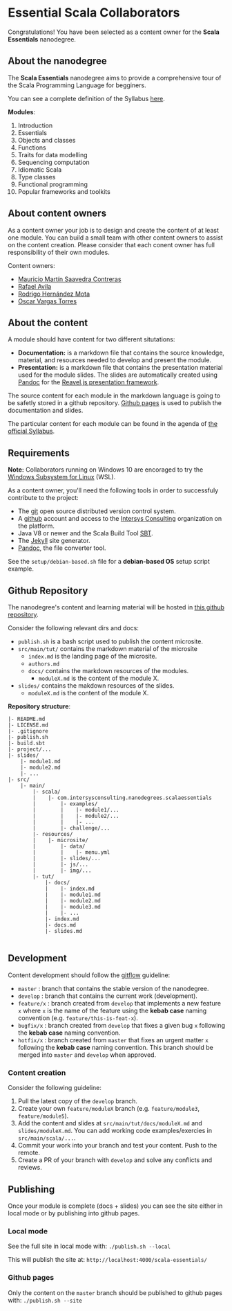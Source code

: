 # Essential Scala Collaborators

Congratulations! You have been selected as a content owner for the  **Scala Essentials** nanodegree.


## About the nanodegree

The **Scala Essentials** nanodegree aims to provide a comprehensive tour of the Scala Programming Language for begginers. 

You can see a complete definition of the Syllabus [here](https://intersysconsulting.github.io/scala-essentials-nanodegree/).

**Modules**:
1. Introduction
2. Essentials
3. Objects and classes
4. Functions
5. Traits for data modelling
6. Sequencing computation
7. Idiomatic Scala
8. Type classes
9. Functional programming
10. Popular frameworks and toolkits

## About content owners

As a content owner your job is to design and create the content of at least one module. You can build a small team with other content owners to assist on the content creation. Please consider that each conent owner has full responsibility of their own modules. 

Content owners:
* [Mauricio Martín Saavedra Contreras](https://gitter.im/MMSaavedraC)
* [Rafael Avila]()
* [Rodrigo Hernández Mota](https://gitter.im/rhdzmota)
* [Oscar Vargas Torres](https://gitter.im/oscarvarto)

## About the content

A module should have content for two different situtations:
* **Documentation:** is a markdown file that contains the source knowledge, material, and resources needed to develop and present the module.
* **Presentation:** is a markdown file that contains the presentation material used for the module slides. The slides are automatically created using [Pandoc](https://pandoc.org/) for the [Reavel.js presentation framework](https://revealjs.com/#/).

The source content for each module in the markdown language is going to be safetly stored in a github repository. [Github pages](https://pages.github.com/) is used to publish the documentation and slides. 

The particular content for each module can be found in the agenda of [the official Syllabus](https://intersysconsulting.github.io/scala-essentials-nanodegree/). 

## Requirements

**Note:** Collaborators running on Windows 10 are encoraged to try the [Windows Subsystem for Linux](https://docs.microsoft.com/en-us/windows/wsl/install-win10) (WSL). 

As a content owner, you'll need the following tools in order to successfuly contribute to the project: 

* The [git](https://git-scm.com/) open source distributed version control system.
* A [github](http://github.com) account and access to the [Intersys Consulting](https://github.com/intersysconsulting) organization on the platform.
* Java V8 or newer and the Scala Build Tool [SBT](https://www.scala-sbt.org/1.x/docs/Setup.html).
* The [Jekyll](https://jekyllrb.com/) site generator. 
* [Pandoc](https://pandoc.org/), the file converter tool. 

See the `setup/debian-based.sh` file for a **debian-based OS** setup script example. 

## Github Repository

The nanodegree's content and learning material will be hosted in [this github repository](https://github.com/IntersysConsulting/scala-essentials-nanodegree). 

Consider the following relevant dirs and docs:
* `publish.sh` is a bash script used to publish the content microsite.
* `src/main/tut/` contains the markdown material of the microsite
    * `index.md` is the landing page of the microsite.
    * `authors.md` 
    * `docs/` contains the markdown resources of the modules.
        * `moduleX.md` is the content of the module X.
* `slides/` contains the makdown resources of the slides.
    * `moduleX.md` is the content of the module X. 

**Repository structure**:

```text
|- README.md
|- LICENSE.md
|- .gitignore
|- publish.sh
|- build.sbt
|- project/...
|- slides/
    |- module1.md
    |- module2.md
    |- ...
|- src/
    |- main/
        |- scala/
        |    |- com.intersysconsulting.nanodegrees.scalaessentials
        |        |- examples/
        |        |    |- module1/...
        |        |    |- module2/...
        |        |    |- ...
        |        |- challenge/...
        |- resources/
        |    |- microsite/
        |        |- data/
        |        |    |- menu.yml
        |        |- slides/...
        |        |- js/...
        |        |- img/...
        |- tut/
            |- docs/
            |    |- index.md
            |    |- module1.md
            |    |- module2.md
            |    |- module3.md
            |    |- ...
            |- index.md
            |- docs.md
            |- slides.md
            
```
## Development

Content development should follow the [gitflow](https://datasift.github.io/gitflow/IntroducingGitFlow.html) guideline:

* `master` : branch that contains the stable version of the nanodegree.
* `develop` : branch that contains the current work (development). 
* `feature/x` : branch created from `develop` that implements a new feature `x` where `x` is the name of the feature using the **kebab case** naming convention (e.g. `feature/this-is-feat-x`). 
* `bugfix/x` : branch created from `develop` that fixes a given bug `x` following the **kebab case** naming convention.
* `hotfix/x` : branch created from `master` that fixes an urgent matter `x` following the **kebab case** naming convention. This branch should be merged into `master` and `develop` when approved. 
 
### Content creation

Consider the following guideline:

1. Pull the latest copy of the `develop` branch.
2. Create your own `feature/moduleX` branch (e.g. `feature/module3`, `feature/module5`).
3. Add the content and slides at `src/main/tut/docs/moduleX.md` and `slides/moduleX.md`. You can add working code examples/exercies in `src/main/scala/...`. 
4. Commit your work into your branch and test your content. Push to the remote. 
5. Create a PR of your branch with `develop` and solve any conflicts and reviews.

## Publishing

Once your module is complete (docs + slides) you can see the site either in local mode or by publishing into github pages. 

### Local mode

See the full site in local mode with: `./publish.sh --local`

This will publish the site at: `http://localhost:4000/scala-essentials/`

### Github pages
Only the content on the `master` branch should be published to github pages with: `./publish.sh --site`

##

